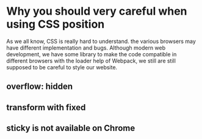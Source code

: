 # Why you should very careful when using CSS position
As we all know, CSS is really hard to understand. the various browsers may have different implementation and bugs. Although modern web development, we have some library to make the code compatible in different browsers with the loader help of Webpack, we still are still supposed to be careful to style our website.

## overflow: hidden


## transform with fixed
## sticky is not available on Chrome